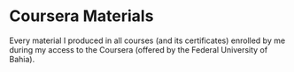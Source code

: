 # Coursera Materials

Every material I produced in all courses (and its certificates) enrolled by me during my access to the Coursera (offered by the Federal University of Bahia).
